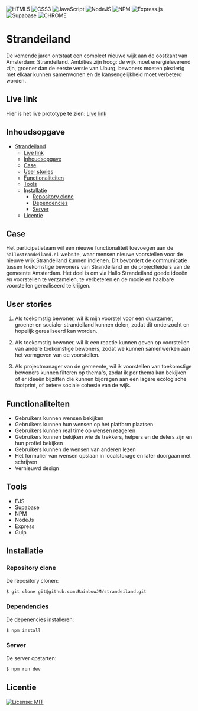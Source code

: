 ![HTML5](https://img.shields.io/badge/html5-%23E34F26.svg?style=for-the-badge&logo=html5&logoColor=white)
![CSS3](https://img.shields.io/badge/css3-%231572B6.svg?style=for-the-badge&logo=css3&logoColor=white)
![JavaScript](https://img.shields.io/badge/javascript-%23323330.svg?style=for-the-badge&logo=javascript&logoColor=%23F7DF1E)
![NodeJS](https://img.shields.io/badge/node.js-6DA55F?style=for-the-badge&logo=node.js&logoColor=white)
![NPM](https://img.shields.io/badge/NPM-%23CB3837.svg?style=for-the-badge&logo=npm&logoColor=white)
![Express.js](https://img.shields.io/badge/express.js-%23404d59.svg?style=for-the-badge&logo=express&logoColor=%2361DAFB)
![Supabase](https://img.shields.io/badge/Supabase-3ECF8E?style=for-the-badge&logo=supabase&logoColor=white)
![CHROME](https://img.shields.io/badge/Google_chrome-4285F4?style=for-the-badge&logo=Google-chrome&logoColor=white)

# Strandeiland
De komende jaren ontstaat een compleet nieuwe wijk aan de oostkant van Amsterdam: Strandeiland. Ambities zijn hoog: de wijk moet energieleverend zijn, groener dan de eerste versie van IJburg, bewoners moeten plezierig met elkaar kunnen samenwonen en de kansengelijkheid moet verbeterd worden.

## Live link 
Hier is het live prototype te zien: [Live link](https://strandeiland-production.up.railway.app/)

## Inhoudsopgave

- [Strandeiland](#strandeiland)
  - [Live link](#live-link)
  - [Inhoudsopgave](#inhoudsopgave)
  - [Case](#case)
  - [User stories](#user-stories)
  - [Functionaliteiten](#functionaliteiten)
  - [Tools](#tools)
  - [Installatie](#installatie)
    - [Repository clone](#repository-clone)
    - [Dependencies](#dependencies)
    - [Server](#server)
  - [Licentie](#licentie)

## Case
Het participatieteam wil een nieuwe functionaliteit toevoegen aan de `hallostrandeiland.nl` website, waar mensen nieuwe voorstellen voor de nieuwe wijk Strandeiland kunnen indienen. 
Dit bevordert de communicatie tussen toekomstige bewoners van Strandeiland en de projectleiders van de gemeente Amsterdam. 
Het doel is om via Hallo Strandeiland goede ideeën en voorstellen te verzamelen, te verbeteren en de mooie en haalbare voorstellen gerealiseerd te krijgen.

## User stories 
1. Als toekomstig bewoner, wil ik mijn voorstel voor een duurzamer, groener en socialer strandeiland kunnen delen, zodat dit onderzocht en hopelijk gerealiseerd kan worden.

2. Als toekomstig bewoner, wil ik een reactie kunnen geven op voorstellen van andere toekomstige bewoners, zodat we kunnen samenwerken aan het vormgeven van de voorstellen.

3. Als projectmanager van de gemeente, wil ik voorstellen van toekomstige bewoners kunnen filteren op thema's, zodat ik per thema kan bekijken of er ideeën bijzitten die kunnen bijdragen aan een lagere ecologische footprint, of betere sociale cohesie van de wijk.

## Functionaliteiten 
- Gebruikers kunnen wensen bekijken
- Gebruikers kunnen hun wensen op het platform plaatsen
- Gebruikers kunnen real time op wensen reageren
- Gebruikers kunnen bekijken wie de trekkers, helpers en de delers zijn en hun profiel bekijken
- Gebruikers kunnen de wensen van anderen lezen 
- Het formulier van wensen opslaan in localstorage en later doorgaan met schrijven
- Vernieuwd design

## Tools 
- EJS 
- Supabase 
- NPM
- NodeJs
- Express
- Gulp

## Installatie

### Repository clone
De repository clonen:

```bash
$ git clone git@github.com:RainbowJM/strandeiland.git
```

### Dependencies
De depenencies installeren:

```bash
$ npm install
```

### Server 
De server opstarten:

```bash
$ npm run dev
```

## Licentie
[![License: MIT](https://img.shields.io/badge/License-MIT-yellow.svg)](https://opensource.org/licenses/MIT)
